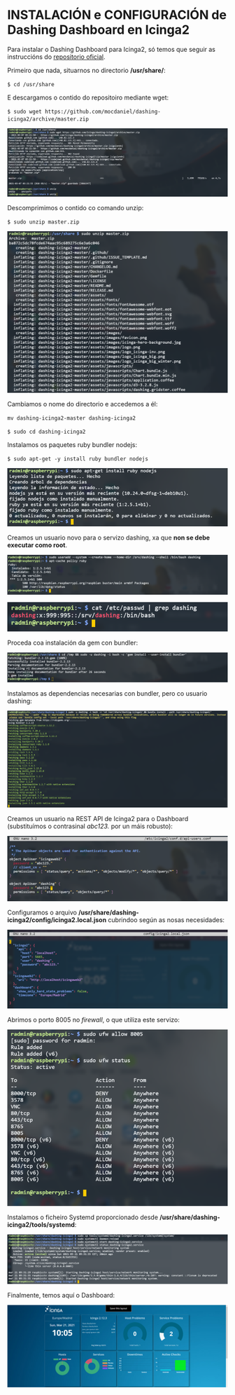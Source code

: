 # INSTALACIÓN e CONFIGURACIÓN de Dashing Dashboard en Icinga2

Para instalar o Dashing Dashboard para Icinga2, só temos que seguir as instruccións do [repositorio oficial](https://github.com/mocdaniel/dashing-icinga2).

Primeiro que nada, situarnos no directorio **/usr/share/**:

`$ cd /usr/share`

E descargamos o contido do repositoiro mediante wget:

`$ sudo wget https://github.com/mocdaniel/dashing-icinga2/archive/master.zip`

![icinga2_dashing_dashboard_1](doc/img/icinga2_dashing_dashboard/1.PNG)

Descomprimimos o contido co comando unzip:

`$ sudo unzip master.zip`

![icinga2_dashing_dashboard_2](doc/img/icinga2_dashing_dashboard/2.PNG)

Cambiamos o nome do directorio e accedemos a él:

`mv dashing-icinga2-master dashing-icinga2`

`$ sudo cd dashing-icinga2`

Instalamos os paquetes ruby bundler nodejs:

`$ sudo apt-get -y install ruby bundler nodejs`

![icinga2_dashing_dashboard_3](doc/img/icinga2_dashing_dashboard/3.PNG)

Creamos un usuario novo para o servizo dashing, xa que **non se debe executar como root**.

![icinga2_dashing_dashboard_5](doc/img/icinga2_dashing_dashboard/5.PNG)

![icinga2_dashing_dashboard_4](doc/img/icinga2_dashing_dashboard/4.PNG)

Proceda coa instalación da gem con bundler:

![icinga2_dashing_dashboard_6](doc/img/icinga2_dashing_dashboard/6.PNG)

Instalamos as dependencias necesarias con bundler, pero co usuario dashing:

![icinga2_dashing_dashboard_7](doc/img/icinga2_dashing_dashboard/7.PNG)

Creamos un usuario na REST API de Icinga2 para o Dashboard (substituímos o contrasinal _abc123._ por un máis robusto):

![icinga2_dashing_dashboard_8](doc/img/icinga2_dashing_dashboard/8.PNG)

Configuramos o arquivo **/usr/share/dashing-icinga2/config/icinga2.local.json** cubrindoo según as nosas necesidades:

![icinga2_dashing_dashboard_9](doc/img/icinga2_dashing_dashboard/9.PNG)

Abrimos o porto 8005 no _firewall_, o que utiliza este servizo:

![icinga2_dashing_dashboard_12](doc/img/icinga2_dashing_dashboard/12.PNG)

Instalamos o ficheiro Systemd proporcionado desde **/usr/share/dashing-icinga2/tools/systemd**:

![icinga2_dashing_dashboard_10](doc/img/icinga2_dashing_dashboard/10.PNG)

Finalmente, temos aquí o Dashboard:

![icinga2_dashing_dashboard_11](doc/img/icinga2_dashing_dashboard/11.PNG)
